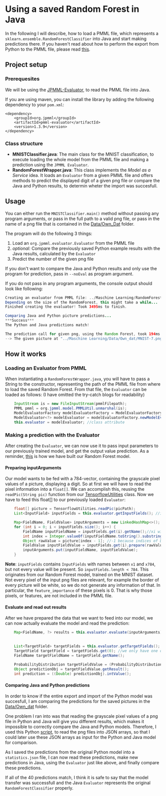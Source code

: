 # Using a saved Random Forest in Java
In the following I will describe, how to load a PMML file, which represents a `sklearn.ensemble.RandomForestClassifier` into Java and start making predictions there. If you haven't read about how to perform the export from Python to the PMML file, please read [this](https://github.com/Matleo/MLPython2Java/tree/develop/Maschine%20Learning/RandomForest/MaaS).
## Project setup
### Prerequesites
We will be using the [JPMML-Evaluator](https://github.com/jpmml/jpmml-evaluator), to read the PMML file into Java. 

If you are using maven, you can install the library by adding the following dependency to your `pom.xml`:
```maven
<dependency>
	<groupId>org.jpmml</groupId>
	<artifactId>pmml-evaluator</artifactId>
	<version>1.3.9</version>
</dependency>
```

### Class structure

* **MNISTClassifier.java**:
The main class for the MNIST classification, to execute loading the whole model from the PMML file and making a prediction using the `JPMML Evaluator`.
* **RandomForestWrapper.java**:
This class implements the *Model as a Service* idea. It loads an `Evaluator` from a given PMML file and offers methods to predict the displayed digit of a given png file or compare the Java and Python results, to determin wheter the import was succesfull.

## Usage
You can either run the `MNISTClassifier.main()` method without passing any program arguments, or pass in the full path to a valid png file, or pass in the name of a png file that is contained in the [Data/Own_Dat](https://github.com/Matleo/MLPython2Java/tree/develop/Maschine%20Learning/Data/Own_dat) folder. 

The program will do the following 3 things:
1. Load an `org.jpmml.evaluator.Evaluator` from the PMML file
2. *optional:* Compare the previously saved Python example results with the Java results, calculated by the `Evaluator`
3. Predict the number of the given png file

If you don't want to compare the Java and Python results and only use the program for prediction, pass in `--noEval` as program argument.

If you do not pass in any program arguments, the console output should look like following: 
```java
Creating an evaluator from PMML file: ../Maschine Learning/RandomForest/MaaS/export/RandomForestMNIST_10.pmml. 
Depending on the size of the RandomForest, this might take a while...
Finished creating the evaluator! Took 3495ms to finish.

Comparing Java and Python picture predictions...
***Success***
The Python and Java predictions match!

The prediction call for given png, using the Random Forest, took 194ms. (including reading the pixel information)
--> The given picture at "../Maschine Learning/Data/Own_dat/MNIST-7.png" is probably a: 7
```

## How it works
### Loading an Evaluator from PMML
When instantiating a `RandomForestWrapper.java`, you will have to pass a String to the constructor, representing the path of the PMML file from where to load the saved Random Forest. From that file, the `Evaluator` can be loaded as follows: (I have omitted the try-catch blogs for readability)
```java
	InputStream is = new FileInputStream(pmmlFilepath);
	PMML pmml = org.jpmml.model.PMMLUtil.unmarshal(is);
	ModelEvaluatorFactory modelEvaluatorFactory = ModelEvaluatorFactory.newInstance();
	ModelEvaluator<?> modelEvaluator = modelEvaluatorFactory.newModelEvaluator(pmml);
	this.evaluator = modelEvaluator; //class attribute
```

### Making a prediction with the Evaluator
After creating the `Evaluator`, we can now use it to pass input parameters to our previously trained model, and get the output value prediction. As a reminder, [this](https://github.com/Matleo/MLPython2Java/tree/develop/Maschine%20Learning/RandomForest/MaaS) is how we have built our Random Forest model.

#### Preparing inputArguments
Our model wants to be fed with a 784-vector, containing the grayscale pixel values of a picture, displaying a digit. So at first we will have to read the pixel information into a `float[]`. We can accomplish this, reusing the `readPic(String pic)` function from our [TensorflowUtilities](https://github.com/Matleo/MLPython2Java/blob/develop/MaschineLearning4J/src/main/java/NeuralNetwork/Tensorflow/MNIST/TensorflowUtilities.java) class. Now we have to feed this float[] to our previously loaded `Evaluator`:
```java
	float[] picture = TensorflowUtilities.readPic(picPath);
	List<InputField> inputFields = this.evaluator.getInputFields(); //inputFields are named x1-x784

	Map<FieldName, FieldValue> inputArguments = new LinkedHashMap<>();
	for (int i = 0; i < inputFields.size(); i++) {
		FieldName inputFieldName = inputFields.get(i).getName();//xi with i in int(1,784)
		int index = Integer.valueOf(inputFieldName.toString().substring(1)); //i in int(1,784)
		Object rawValue = picture[index - 1]; //-1 because indices of DataFields are in int(1,784) and array indices are in int(0,783)
		FieldValue inputFieldValue = inputFields.get(i).prepare(rawValue);
		inputArguments.put(inputFieldName, inputFieldValue);
	}
```
**Note**: `inputFields` contains `InputFields` with names between `x1` and `x784`, but not every value will be present. So `inputFields.length < 784`. This originates from our Random Forest model, trained on the MNIST dataset. Not every pixel of the input png files are relevant, for example the border of every picture will be white, so we do not generate any information of that. In particular, the `feature_importance` of these pixels is 0. That is why those pixels, or features, are not included in the PMML file.

#### Evaluate and read out results
After we have prepared the data that we want to feed into our model, we can now actually evaluate the model and read the prediction:
```java
	Map<FieldName, ?> results = this.evaluator.evaluate(inputArguments); #actually using the model
    
    
	List<TargetField> targetFields = this.evaluator.getTargetFields();
	TargetField targetField = targetFields.get(0); //we only have one output value
	FieldName targetFieldName = targetField.getName();
	
    ProbabilityDistribution targetFieldValue = (ProbabilityDistribution) results.get(targetFieldName);
	Object predictionObj = targetFieldValue.getResult();
	int prediction = ((Double) predictionObj).intValue();
```

#### Comparing Java and Python predictions
In order to know if the entire export and import of the Python model was succesfull, I am comparing the predictions for the saved pictures in the [Data/Own_dat](https://github.com/Matleo/MLPython2Java/tree/develop/Maschine%20Learning/Data/Own_dat) folder. 

One problem I ran into was that reading the grayscale pixel values of a png file in Python and Java will give you different results, which makes it impossible to correctly compare the Java and Python models. Therefore, I used this Python [script](https://github.com/Matleo/MLPython2Java/blob/develop/Maschine%20Learning/Data/Own_dat/saveJsons.py), to read the png files into JSON arrays, so that I could later use these JSON arrays as input for the Python and Java model for comparison. 

As I saved the predictions from the original Python model into a `statistics.json` file, I can now read these predictions, make new predictions in Java, using the `Evaluator` just like above, and finally compare these predictions.

If all of the 40 predictions match, I think it is safe to say that the model transfer was successfull and the Java `Evaluator` represents the original `RandomForestClassifier` properly.
